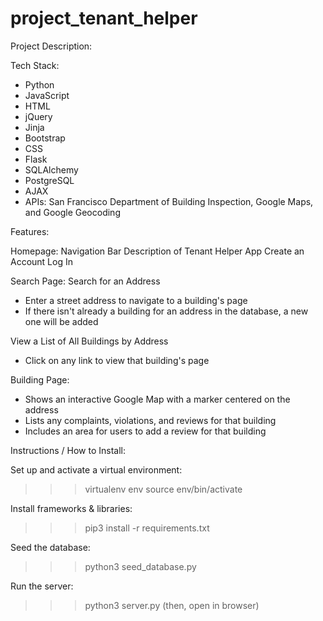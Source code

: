# project_tenant_helper

Project Description:

Tech Stack:
* Python 
* JavaScript 
* HTML
* jQuery 
* Jinja
* Bootstrap 
* CSS
* Flask
* SQLAlchemy 
* PostgreSQL 
* AJAX
* APIs: San Francisco Department of Building Inspection, Google Maps, and Google Geocoding

Features:

Homepage:
Navigation Bar
Description of Tenant Helper App
Create an Account
Log In

Search Page:
Search for an Address
* Enter a street address to navigate to a building's page
* If there isn't already a building for an address in the database, a new one will be added

View a List of All Buildings by Address
* Click on any link to view that building's page

Building Page:
* Shows an interactive Google Map with a marker centered on the address
* Lists any complaints, violations, and reviews for that building
* Includes an area for users to add a review for that building


Instructions / How to Install:

Set up and activate a virtual environment:
>>>virtualenv env
>>>source env/bin/activate

Install frameworks & libraries:
>>>pip3 install -r requirements.txt

Seed the database:
>>>python3 seed_database.py

Run the server:
>>>python3 server.py
(then, open in browser)
